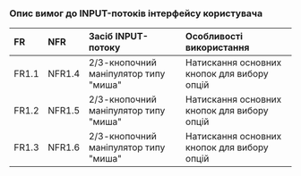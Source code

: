 ### Опис вимог до INPUT-потоків інтерфейсу користувача

|FR |   NFR   |    Засіб INPUT-потоку| Особливості використання|
|:- |:-       |:-                    |:-                      |
| FR1.1  |  NFR1.4 | 2/3-кнопочний маніпулятор типу "миша"     |   Натискання основних кнопок для вибору опцій|
|FR1.2  |NFR1.5|  2/3-кнопочний маніпулятор типу "миша"        |   Натискання основних кнопок для вибору опцій|
|FR1.3|  NFR1.6|   2/3-кнопочний маніпулятор типу "миша"       |   Натискання основних кнопок для вибору опцій|
